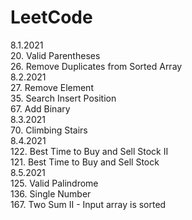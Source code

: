 # LeetCode  
8.1.2021  
20. Valid Parentheses  
26. Remove Duplicates from Sorted Array  
8.2.2021  
27. Remove Element  
35. Search Insert Position  
67. Add Binary  
8.3.2021  
70. Climbing Stairs  
8.4.2021  
122. Best Time to Buy and Sell Stock II  
121. Best Time to Buy and Sell Stock  
8.5.2021  
125. Valid Palindrome  
136. Single Number  
167. Two Sum II - Input array is sorted  
